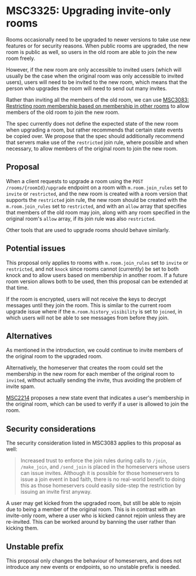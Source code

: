 # MSC3325: Upgrading invite-only rooms

Rooms occasionally need to be upgraded to newer versions to take use new
features or for security reasons.  When public rooms are upgraded, the new room
is public as well, so users in the old room are able to join the new room
freely.

However, if the new room are only accessible to invited users (which will
usually be the case when the original room was only accessible to invited
users), users will need to be invited to the new room, which means that the
person who upgrades the room will need to send out many invites.

Rather than inviting all the members of the old room, we can use [MSC3083:
Restricting room membership based on membership in other
rooms](https://github.com/matrix-org/matrix-doc/pull/3083) to allow members of
the old room to join the new room.

The spec currently does not define the expected state of the new room when
upgrading a room, but rather recommends that certain state events be copied
over.  We propose that the spec should additionally recommend that servers make
use of the `restricted` join rule, where possible and when necessary, to allow
members of the original room to join the new room.

## Proposal

When a client requests to upgrade a room using the `POST
/rooms/{roomId}/upgrade` endpoint on a room with `m.room.join_rules` set to
`invite` or `restricted`, and the new room is created with a room version that
supports the `restricted` join rule, the new room should be created with the
`m.room.join_rules` set to `restricted`, and with an `allow` array that
specifies that members of the old room may join, along with any room specified
in the original room's `allow` array, if its join rule was also `restricted`.

Other tools that are used to upgrade rooms should behave similarly.

## Potential issues

This proposal only applies to rooms with `m.room.join_rules` set to `invite` or
`restricted`, and not `knock` since rooms cannot (currently) be set to both
knock and to allow users based on membership in another room.  If a future room
version allows both to be used, then this proposal can be extended at that
time.

If the room is encrypted, users will not receive the keys to decrypt messages
until they join the room.  This is similar to the current room upgrade issue
where if the `m.room.history_visibility` is set to `joined`, in which users
will not be able to see messages from before they join.

## Alternatives

As mentioned in the introduction, we could continue to invite members of the
original room to the upgraded room.

Alternatively, the homeserver that creates the room could set the membership
in the new room for each member of the original room to `invited`, without
actually sending the invite, thus avoiding the problem of invite spam.

[MSC2214](https://github.com/matrix-org/matrix-doc/pull/2214) proposes a new
state event that indicates a user's membership in the original room, which can
be used to verify if a user is allowed to join the room.

## Security considerations

The security consideration listed in MSC3083 applies to this proposal as well:

> Increased trust to enforce the join rules during calls to `/join`, `/make_join`,
> and `/send_join` is placed in the homeservers whose users can issue invites.
> Although it is possible for those homeservers to issue a join event in bad faith,
> there is no real-world benefit to doing this as those homeservers could easily
> side-step the restriction by issuing an invite first anyway.

A user may get kicked from the upgraded room, but still be able to rejoin due
to being a member of the original room.  This is in contrast with an
invite-only room, where a user who is kicked cannot rejoin unless they are
re-invited.  This can be worked around by banning the user rather than kicking
them.

## Unstable prefix

This proposal only changes the behaviour of homeservers, and does not introduce
any new events or endpoints, so no unstable prefix is needed.
